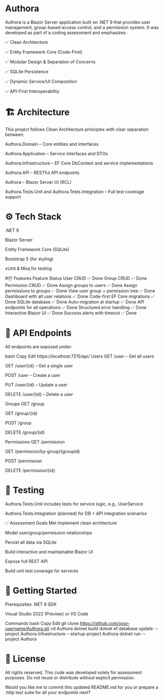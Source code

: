 # Authora
Authora is a Blazor Server application built on .NET 9 that provides user management, group-based access control, and a permission system.
It was developed as part of a coding assessment and emphasizes:

✅ Clean Architecture

✅ Entity Framework Core (Code-First)

✅ Modular Design & Separation of Concerns

✅ SQLite Persistence

✅ Dynamic Service/UI Composition

✅ API-First Interoperability

# 🏗️ Architecture
This project follows Clean Architecture principles with clear separation between:

Authora.Domain – Core entities and interfaces

Authora.Application – Service interfaces and DTOs

Authora.Infrastructure – EF Core DbContext and service implementations

Authora.API – RESTful API endpoints

Authora – Blazor Server UI (RCL)

Authora.Tests.Unit and Authora.Tests.Integration – Full test coverage support

# ⚙️ Tech Stack
.NET 9

Blazor Server

Entity Framework Core (SQLite)

Bootstrap 5 (for styling)

xUnit & Moq for testing

#📦 Features
Feature	Status
User CRUD	✅ Done
Group CRUD	✅ Done
Permission CRUD	✅ Done
Assign groups to users	✅ Done
Assign permissions to groups	✅ Done
View user group + permission tree	✅ Done
Dashboard with all user relations	✅ Done
Code-first EF Core migrations	✅ Done
SQLite database	✅ Done
Auto-migration at startup	✅ Done
API endpoints for all operations	✅ Done
Structured error handling	✅ Done
Interactive Blazor UI	✅ Done
Success alerts with timeout	✅ Done

# 📡 API Endpoints
All endpoints are exposed under:

bash
Copy
Edit
https://localhost:7215/api/
Users
GET /user – Get all users

GET /user/{id} – Get a single user

POST /user – Create a user

PUT /user/{id} – Update a user

DELETE /user/{id} – Delete a user

Groups
GET /group

GET /group/{id}

POST /group

DELETE /group/{id}

Permissions
GET /permission

GET /permission/by-group/{groupId}

POST /permission

DELETE /permission/{id}

# 🧪 Testing
Authora.Tests.Unit includes tests for service logic, e.g., UserService

Authora.Tests.Integration (planned) for DB + API integration scenarios

✅ Assessment Goals Met
 Implement clean architecture

 Model user/group/permission relationships

 Persist all data via SQLite

 Build interactive and maintainable Blazor UI

 Expose full REST API

 Build unit test coverage for services

# 🚀 Getting Started
Prerequisites
.NET 9 SDK

Visual Studio 2022 (Preview) or VS Code

Commands
bash
Copy
Edit
git clone https://github.com/your-username/Authora.git
cd Authora
dotnet build
dotnet ef database update --project Authora.Infrastructure --startup-project Authora
dotnet run --project Authora

# 📄 License
All rights reserved.
This code was developed solely for assessment purposes.
Do not reuse or distribute without explicit permission.

Would you like me to commit this updated README.md for you or prepare a .http test suite for all your endpoints next?

